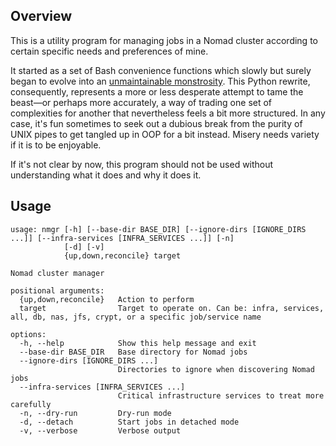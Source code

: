 ## Overview

This is a utility program for managing jobs in a Nomad cluster according to certain specific needs and preferences of mine.

It started as a set of Bash convenience functions which slowly but surely began to evolve into an [unmaintainable monstrosity](). This Python rewrite, consequently, represents a more or less desperate attempt to tame the beast—or perhaps more accurately, a way of trading one set of complexities for another that nevertheless feels a bit more structured. In any case, it's fun sometimes to seek out a dubious break from the purity of UNIX pipes to get tangled up in OOP for a bit instead. Misery needs variety if it is to be enjoyable.

If it's not clear by now, this program should not be used without understanding what it does and why it does it.

## Usage

```
usage: nmgr [-h] [--base-dir BASE_DIR] [--ignore-dirs [IGNORE_DIRS ...]] [--infra-services [INFRA_SERVICES ...]] [-n]
            [-d] [-v]
            {up,down,reconcile} target

Nomad cluster manager

positional arguments:
  {up,down,reconcile}   Action to perform
  target                Target to operate on. Can be: infra, services, all, db, nas, jfs, crypt, or a specific job/service name

options:
  -h, --help            Show this help message and exit
  --base-dir BASE_DIR   Base directory for Nomad jobs
  --ignore-dirs [IGNORE_DIRS ...]
                        Directories to ignore when discovering Nomad jobs
  --infra-services [INFRA_SERVICES ...]
                        Critical infrastructure services to treat more carefully
  -n, --dry-run         Dry-run mode
  -d, --detach          Start jobs in detached mode
  -v, --verbose         Verbose output
```
